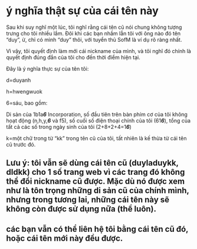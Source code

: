 # ý nghĩa thật sự của cái tên này
Sau khi suy nghĩ một lúc, tôi nghĩ rằng cái tên cũ nói chung không tượng trưng cho tôi nhiều lắm.  Đôi khi các bạn nhầm lẫn tôi với ông nào đó tên “duy”, ừ, chỉ có mình “duy” thôi, với tuyển thủ SofM là ví dụ rõ ràng nhất.

 Vì vậy, tôi quyết định làm mới cái nickname của mình, và tôi nghĩ đó chính là quyết định đúng đắn của tôi cho đến thời điểm hiện tại.

 Đây là ý nghĩa thực sự của tên tôi:

 d=duyanh

 h=hwengwuok

 6=sáu, bao gồm:

 Di sản của 1b1a***6*** Incorporation, số đầu tiên trên bàn phím cơ của tôi không hoạt động (n,h,y,***6*** và f5), số cuối số điện thoại chính của tôi (61***6***), tổng của tất cả các số trong ngày sinh của tôi (2+8+2+4=1***6***)

 k=một chữ trong từ “kk” trong tên cũ của tôi, tất nhiên là kế thừa từ cái tên cũ trước đó.

## Lưu ý: tôi vẫn sẽ dùng cái tên cũ (duyladuykk, dldkk) cho 1 số trang web vì các trang đó không thể đổi nickname cũ được. Mặc dù nó được xem như là tôn trọng những di sản cũ của chính mình, nhưng trong tương lai, những cái tên này sẽ không còn được sử dụng nữa (thề luôn).
## các bạn vẫn có thể liên hệ tôi bằng cái tên cũ đó, hoặc cái tên mới này đều được.
